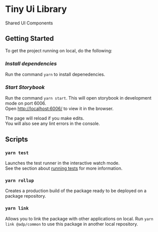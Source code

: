 # Tiny Ui Library

Shared UI Components

## Getting Started

To get the project running on local, do the following:

### _Install dependencies_

Run the command `yarn` to install depenedencies.

### _Start Storybook_

Run the command `yarn start`. This will open storybook in development mode on port 6006.\
Open [http://localhost:6006/](http://localhost:6006/) to view it in the browser.

The page will reload if you make edits.\
You will also see any lint errors in the console.

## Scripts

### `yarn test`

Launches the test runner in the interactive watch mode.\
See the section about [running tests](https://facebook.github.io/create-react-app/docs/running-tests) for more information.

### `yarn rollup`

Creates a production build of the package ready to be deployed on a package repository.

### `yarn link`

Allows you to link the package with other applications on local. Run `yarn link @adp/common` to use this package in another local repository.
